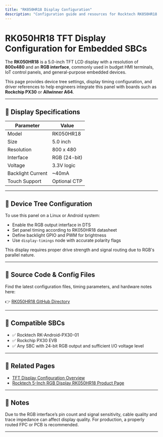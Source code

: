```yaml
---
title: "RK050HR18 Display Configuration"
description: "Configuration guide and resources for Rocktech RK050HR18 5-inch RGB TFT display used in embedded SBCs like PX30 and A64."
---
```


# RK050HR18 TFT Display Configuration for Embedded SBCs

The **RK050HR18** is a 5.0-inch TFT LCD display with a resolution of **800x480** and an **RGB interface**, commonly used in budget HMI terminals, IoT control panels, and general-purpose embedded devices.

This page provides device tree settings, display timing configuration, and driver references to help engineers integrate this panel with boards such as **Rockchip PX30** or **Allwinner A64**.

---

## 📌 Display Specifications

| Parameter         | Value        |
|------------------|--------------|
| Model             | RK050HR18    |
| Size              | 5.0 inch     |
| Resolution        | 800 x 480    |
| Interface         | RGB (24-bit) |
| Voltage           | 3.3V logic   |
| Backlight Current | ~40mA       |
| Touch Support     | Optional CTP |

---

## 🧩 Device Tree Configuration

To use this panel on a Linux or Android system:

- Enable the RGB output interface in DTS  
- Set panel timing according to RK050HR18 datasheet  
- Define backlight GPIO and PWM for brightness  
- Use `display-timings` node with accurate polarity flags

This display requires proper drive strength and signal routing due to RGB's parallel nature.

---

## 📂 Source Code & Config Files

Find the latest configuration files, timing parameters, and hardware notes here:

👉 <a href="https://github.com/Kevin109/rocktech-tft-display-configs/tree/main/RK050HR18" rel="nofollow">RK050HR18 GitHub Directory</a>

---

## 🧪 Compatible SBCs

- ✅ Rocktech RK-Android-PX30-01  
- ✅ Rockchip PX30 EVB  
- ✅ Any SBC with 24-bit RGB output and sufficient I/O voltage level

---

## 🔗 Related Pages

- [TFT Display Configuration Overview](/github-display-config)
- [Rocktech 5-Inch RGB Display RK050HR18 Product Page](https://www.rocktech.com.hk/lcd-product/rk050hr18/)

---

## 📝 Notes

Due to the RGB interface’s pin count and signal sensitivity, cable quality and trace impedance can affect display quality. For production, a properly routed FPC or PCB is recommended.

---